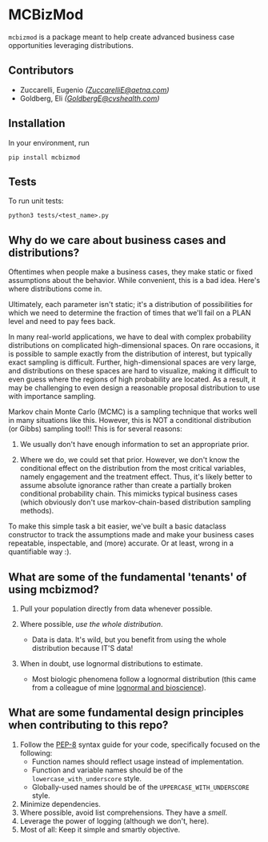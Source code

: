 # MCBizMod

`mcbizmod` is a package meant to help create advanced business case opportunities leveraging distributions.

## Contributors
- Zuccarelli, Eugenio *(<ZuccarelliE@aetna.com>)*
- Goldberg, Eli *(<GoldbergE@cvshealth.com>)*

## Installation
In your environment, run

```
pip install mcbizmod
```

## Tests
To run unit tests:
```
python3 tests/<test_name>.py
```

## Why do we care about business cases and distributions? 
Oftentimes when people make a business cases, they make static or fixed assumptions about the behavior. While convenient, this is a bad idea. Here's where distributions come in.

Ultimately, each parameter isn't static; it's a distribution of possibilities for which we need to determine the fraction of times that we'll fail on a PLAN level and need to pay fees back. 

In many real-world applications, we have to deal with complex probability distributions on complicated high-dimensional spaces. On rare occasions, it is possible to sample exactly from the distribution of interest, but typically exact sampling is difficult. Further, high-dimensional spaces are very large, and distributions on these spaces are hard to visualize, making it difficult to even guess where the regions of high probability are located. As a result, it may be challenging to even design a reasonable proposal distribution to use with importance sampling.

Markov chain Monte Carlo (MCMC) is a sampling technique that works well in many situations like this. However, this is NOT a conditional distribution (or Gibbs) sampling tool!! This is for several reasons:
1. We usually don't have enough information to set an appropriate prior.

2. Where we do, we could set that prior. However, we don't know the conditional effect on the distribution from the most critical variables, namely engagement and the treatment effect. Thus, it's likely better to assume absolute ignorance rather than create a partially broken conditional probability chain. This mimicks typical business cases (which obviously don't use markov-chain-based distribution sampling methods). 

To make this simple task a bit easier, we've built a basic dataclass constructor to track the assumptions made and make your business cases repeatable, inspectable, and (more) accurate. Or at least, wrong in a quantifiable way :).


## What are some of the fundamental 'tenants' of using mcbizmod? 

1. Pull your population directly from data whenever possible.
    
2. Where possible, _use the whole distribution_. 
    - Data is data. It's wild, but you benefit from using the whole distribution because IT'S data! 
    
3. When in doubt, use lognormal distributions to estimate. 
    - Most biologic phenomena follow a lognormal distribution (this came from a colleague of mine [lognormal and bioscience](https://stat.ethz.ch/~stahel/lognormal/bioscience.pdf)). 

## What are some fundamental design principles when contributing to this repo? 
1. Follow the [PEP-8](https://www.python.org/dev/peps/pep-0008/) syntax guide for your code, specifically focused on the following:
    * Function names should reflect usage instead of implementation.
    * Function and variable names should be of the `lowercase_with_underscore` style. 
    * Globally-used names should be of the `UPPERCASE_WITH_UNDERSCORE` style.
2. Minimize dependencies.
3. Where possible, avoid list comprehensions. They have a _smell_. 
4. Leverage the power of logging (although we don't, here).
5. Most of all: Keep it simple and smartly objective.
